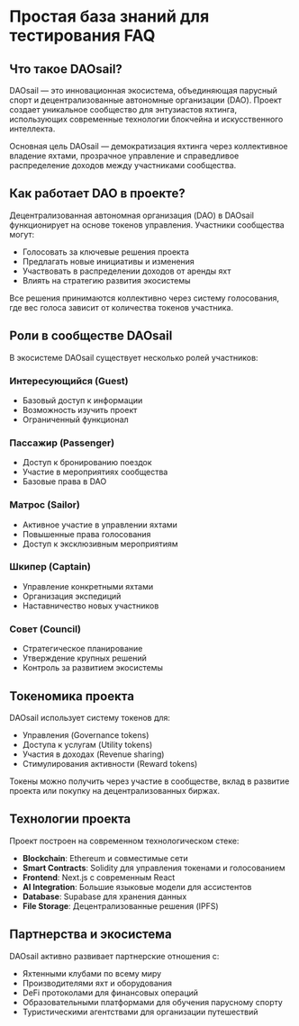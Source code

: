 # Простая база знаний для тестирования FAQ

## Что такое DAOsail?

DAOsail — это инновационная экосистема, объединяющая парусный спорт и децентрализованные автономные организации (DAO). Проект создает уникальное сообщество для энтузиастов яхтинга, использующих современные технологии блокчейна и искусственного интеллекта.

Основная цель DAOsail — демократизация яхтинга через коллективное владение яхтами, прозрачное управление и справедливое распределение доходов между участниками сообщества.

## Как работает DAO в проекте?

Децентрализованная автономная организация (DAO) в DAOsail функционирует на основе токенов управления. Участники сообщества могут:

- Голосовать за ключевые решения проекта
- Предлагать новые инициативы и изменения
- Участвовать в распределении доходов от аренды яхт
- Влиять на стратегию развития экосистемы

Все решения принимаются коллективно через систему голосования, где вес голоса зависит от количества токенов участника.

## Роли в сообществе DAOsail

В экосистеме DAOsail существует несколько ролей участников:

### Интересующийся (Guest)
- Базовый доступ к информации
- Возможность изучить проект
- Ограниченный функционал

### Пассажир (Passenger)
- Доступ к бронированию поездок
- Участие в мероприятиях сообщества
- Базовые права в DAO

### Матрос (Sailor)
- Активное участие в управлении яхтами
- Повышенные права голосования
- Доступ к эксклюзивным мероприятиям

### Шкипер (Captain)
- Управление конкретными яхтами
- Организация экспедиций
- Наставничество новых участников

### Совет (Council)
- Стратегическое планирование
- Утверждение крупных решений
- Контроль за развитием экосистемы

## Токеномика проекта

DAOsail использует систему токенов для:

- Управления (Governance tokens)
- Доступа к услугам (Utility tokens)
- Участия в доходах (Revenue sharing)
- Стимулирования активности (Reward tokens)

Токены можно получить через участие в сообществе, вклад в развитие проекта или покупку на децентрализованных биржах.

## Технологии проекта

Проект построен на современном технологическом стеке:

- **Blockchain**: Ethereum и совместимые сети
- **Smart Contracts**: Solidity для управления токенами и голосованием
- **Frontend**: Next.js с современным React
- **AI Integration**: Большие языковые модели для ассистентов
- **Database**: Supabase для хранения данных
- **File Storage**: Децентрализованные решения (IPFS)

## Партнерства и экосистема

DAOsail активно развивает партнерские отношения с:

- Яхтенными клубами по всему миру
- Производителями яхт и оборудования
- DeFi протоколами для финансовых операций
- Образовательными платформами для обучения парусному спорту
- Туристическими агентствами для организации путешествий
